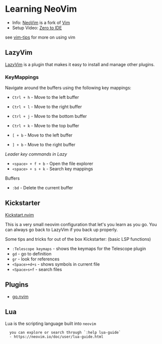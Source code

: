 # Learning NeoVim

- Info: [NeoVim](https://neovim.io/) is a fork of [Vim](https://www.vim.org/)
- Setup Video: [Zero to IDE](https://www.youtube.com/watch?v=N93cTbtLCIM)

see [vim-tips](../editors/vim-tips.md) for more on using vim

## LazyVim

[LazyVim](https://lazyvim.org/) is a plugin that makes it easy to install and manage other plugins.

### KeyMappings

Navigate around the buffers using the following key mappings:

- `Ctrl + h` - Move to the left buffer
- `Ctrl + l` - Move to the right buffer
- `Ctrl + j` - Move to the bottom buffer
- `Ctrl + k` - Move to the top buffer

- `[ + b` - Move to the left buffer
- `] + b` - Move to the right buffer

_Leader key commands in Lazy_

- `<space> + f + b` - Open the file explorer
- `<space> + s + k` - Search key mappings

Buffers

- `:bd` - Delete the current buffer


## Kickstarter

[Kickstart.nvim](https://github.com/nvim-lua/kickstart.nvim)

This is a very small neovim configuration that let's you learn
as you go.  You can always go back to LazyVim if you back up properly.

Some tips and tricks for out of the box Kickstarter:
(basic LSP functions)

- `:Telescope keymaps` - shows the keymaps for the Telescope plugin
- `gd` - go to definition
- `gr` - look for references
- `<Space>+d+s` - shows symbols in current file
- `<Space>s+f` - search files

## Plugins

- [go.nvim](https://github.com/ray-x/go.nvim)

## Lua

Lua is the scripting language built into `neovim`

```
  you can explore or search through `:help lua-guide`
  - https://neovim.io/doc/user/lua-guide.html
```
